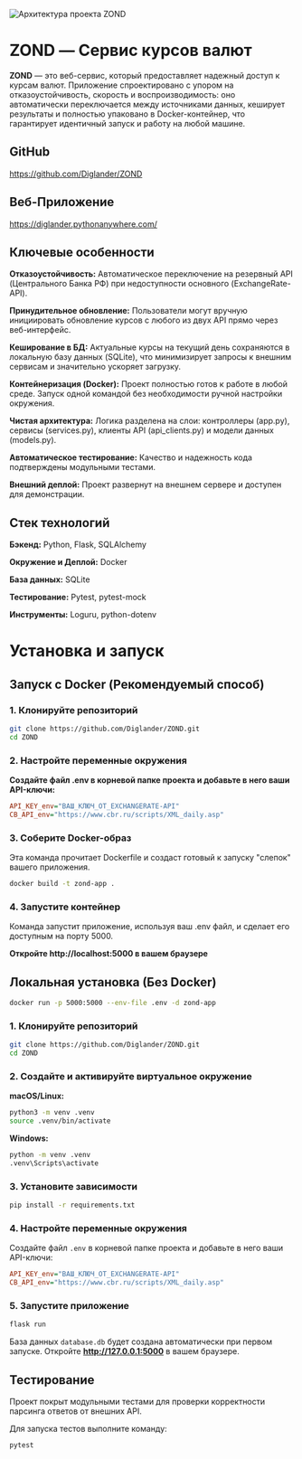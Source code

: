 ![Архитектура проекта ZOND](images\zond_architecture.png)

# ZOND — Сервис курсов валют

**ZOND** — это веб-сервис, который предоставляет надежный доступ к курсам валют. Приложение спроектировано с упором на отказоустойчивость, скорость и воспроизводимость: оно автоматически переключается между источниками данных, кеширует результаты и полностью упаковано в Docker-контейнер, что гарантирует идентичный запуск и работу на любой машине.


## GitHub
https://github.com/Diglander/ZOND
## Веб-Приложение
https://diglander.pythonanywhere.com/

## Ключевые особенности

**Отказоустойчивость:** Автоматическое переключение на резервный API (Центрального Банка РФ) при недоступности основного (ExchangeRate-API).

**Принудительное обновление:** Пользователи могут вручную инициировать обновление курсов с любого из двух API прямо через веб-интерфейс.

**Кеширование в БД:** Актуальные курсы на текущий день сохраняются в локальную базу данных (SQLite), что минимизирует запросы к внешним сервисам и значительно ускоряет загрузку.

**Контейнеризация (Docker):** Проект полностью готов к работе в любой среде. Запуск одной командой без необходимости ручной настройки окружения.

**Чистая архитектура:** Логика разделена на слои: контроллеры (app.py), сервисы (services.py), клиенты API (api_clients.py) и модели данных (models.py).

**Автоматическое тестирование:** Качество и надежность кода подтверждены модульными тестами.

**Внешний деплой:** Проект развернут на внешнем сервере и доступен для демонстрации.

## Стек технологий

**Бэкенд:** Python, Flask, SQLAlchemy

**Окружение и Деплой:** Docker

**База данных:** SQLite

**Тестирование:** Pytest, pytest-mock

**Инструменты:** Loguru, python-dotenv

# Установка и запуск

## Запуск с Docker (Рекомендуемый способ)
### 1. Клонируйте репозиторий

```bash
git clone https://github.com/Diglander/ZOND.git
cd ZOND
```

### 2. Настройте переменные окружения

**Создайте файл .env в корневой папке проекта и добавьте в него ваши API-ключи:**

```Ini
API_KEY_env="ВАШ_КЛЮЧ_ОТ_EXCHANGERATE-API"
CB_API_env="https://www.cbr.ru/scripts/XML_daily.asp"
```

### 3. Соберите Docker-образ

Эта команда прочитает Dockerfile и создаст готовый к запуску "слепок" вашего приложения.

```bash
docker build -t zond-app .
```

### 4. Запустите контейнер

Команда запустит приложение, используя ваш .env файл, и сделает его доступным на порту 5000.

**Откройте http://localhost:5000 в вашем браузере**

## Локальная установка (Без Docker)

```bash
docker run -p 5000:5000 --env-file .env -d zond-app
```

### 1. Клонируйте репозиторий

```bash
git clone https://github.com/Diglander/ZOND.git
cd ZOND
```

### 2. Создайте и активируйте виртуальное окружение

**macOS/Linux:**
```bash
python3 -m venv .venv
source .venv/bin/activate
```

**Windows:**
```bash
python -m venv .venv
.venv\Scripts\activate
```

### 3. Установите зависимости

```bash
pip install -r requirements.txt
```

### 4. Настройте переменные окружения

Создайте файл `.env` в корневой папке проекта и добавьте в него ваши API-ключи:

```ini
API_KEY_env="ВАШ_КЛЮЧ_ОТ_EXCHANGERATE-API"
CB_API_env="https://www.cbr.ru/scripts/XML_daily.asp"
```

### 5. Запустите приложение

```bash
flask run
```

База данных `database.db` будет создана автоматически при первом запуске. Откройте **http://127.0.0.1:5000** в вашем браузере.

## Тестирование

Проект покрыт модульными тестами для проверки корректности парсинга ответов от внешних API.

Для запуска тестов выполните команду:

```bash
pytest
```